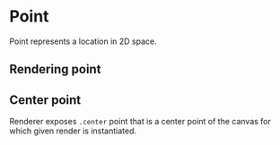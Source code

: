 <script setup>
import Block from '../components/Block.vue'
import { Point } from '../../src/index'


</script>

# Point
Point represents a location in 2D space.

## Rendering point
<Block name="pointAbsolute" />

## Center point
Renderer exposes `.center` point that is a center point of the canvas for which given render is instantiated.

<Block name="pointCenter" />